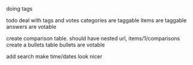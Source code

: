 doing tags

todo
deal with tags and votes
	categories are taggable
	items are taggable
	answers are votable

create comparison table. should have nested url, items/1/comparisons
create a bullets table
	bullets are votable

add search
make time/dates look nicer

